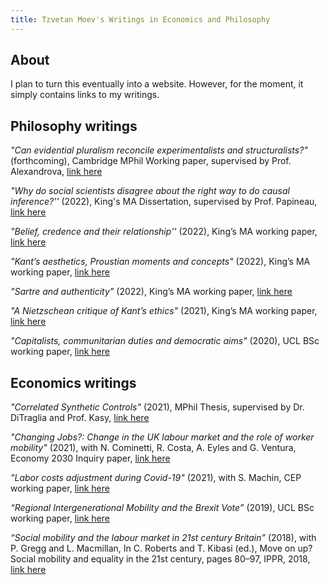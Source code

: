 ```yaml
---
title: Tzvetan Moev's Writings in Economics and Philosophy
---
```




## About

I plan to turn this eventually into a website. However, for the moment, it simply contains links to my writings.

## Philosophy writings 

_"Can evidential pluralism reconcile experimentalists and structuralists?"_ (forthcoming), Cambridge MPhil Working paper, supervised by Prof. Alexandrova, [link here](https://github.com/tzvetanmoev/writings/blob/main/stucturalists_vs_experimentalists.pdf)

_"Why do social scientists disagree about the right way to do causal inference?''_ (2022), King's MA Dissertation, supervised by Prof. Papineau, [link here](https://github.com/tzvetanmoev/writings/blob/main/causal_inference.pdf)

_"Belief, credence and their relationship''_ (2022), King’s MA working paper, [link here](https://github.com/tzvetanmoev/writings/blob/main/belief_credence.pdf)

_"Kant’s aesthetics, Proustian moments and concepts"_ (2022), King’s MA working paper, [link here](https://github.com/tzvetanmoev/writings/blob/main/Kants_aesthetics.pdf)

_"Sartre and authenticity"_ (2022), King’s MA working paper, [link here](https://github.com/tzvetanmoev/writings/blob/main/Sartre_authenticity.pdf)

_"A Nietzschean critique of Kant’s ethics"_ (2021), King’s MA working paper, [link here](https://github.com/tzvetanmoev/writings/blob/main/Nietzschean_critique_Kant.pdf)

_"Capitalists, communitarian duties and democratic aims"_ (2020), UCL BSc working paper, [link here](https://github.com/tzvetanmoev/writings/blob/main/capitalists_duties.pdf)



## Economics writings

_"Correlated Synthetic Controls"_ (2021), MPhil Thesis, supervised by Dr. DiTraglia and Prof. Kasy, [link here](https://github.com/tzvetanmoev/writings/blob/main/corr_synth_contr.pdf)

_"Changing Jobs?: Change in the UK labour market and the role of worker mobility"_ (2021), with N. Cominetti, R. Costa, A. Eyles and G. Ventura, Economy 2030 Inquiry paper, [link here](https://github.com/tzvetanmoev/writings/blob/main/changing_jobs.pdf)

_"Labor costs adjustment during Covid-19"_ (2021), with S. Machin, CEP working paper, [link here](https://github.com/tzvetanmoev/writings/blob/main/covid_labour_costs.pdf)

_“Regional Intergenerational Mobility and the Brexit Vote”_ (2019), UCL BSc working paper, [link here](https://github.com/tzvetanmoev/writings/blob/main/brexit_mobility.pdf)

_“Social mobility and the labour market in 21st century Britain”_ (2018), with P. Gregg and L. Macmillan, In C. Roberts and T. Kibasi (ed.), Move on up? Social mobility and equality in the 21st century, pages 80–97, IPPR, 2018, [link here](https://github.com/tzvetanmoev/writings/blob/main/move_on_up.pdf)





